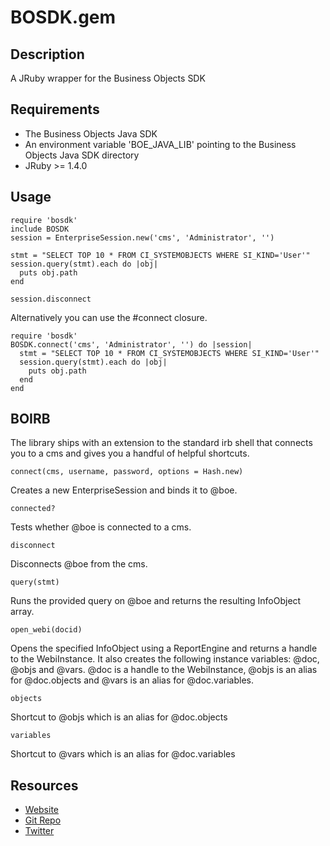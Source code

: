 BOSDK.gem
=========

Description
-----------

A JRuby wrapper for the Business Objects SDK

Requirements
------------

- The Business Objects Java SDK
- An environment variable 'BOE_JAVA_LIB' pointing to the Business Objects Java
  SDK directory
- JRuby >= 1.4.0

Usage
-----

    require 'bosdk'
    include BOSDK
    session = EnterpriseSession.new('cms', 'Administrator', '')
   
    stmt = "SELECT TOP 10 * FROM CI_SYSTEMOBJECTS WHERE SI_KIND='User'"
    session.query(stmt).each do |obj|
      puts obj.path
    end
  
    session.disconnect

Alternatively you can use the #connect closure.

    require 'bosdk'
    BOSDK.connect('cms', 'Administrator', '') do |session|
      stmt = "SELECT TOP 10 * FROM CI_SYSTEMOBJECTS WHERE SI_KIND='User'"
      session.query(stmt).each do |obj|
        puts obj.path
      end
    end

BOIRB
-----

The library ships with an extension to the standard irb shell that connects you
to a cms and gives you a handful of helpful shortcuts.
 
    connect(cms, username, password, options = Hash.new)
Creates a new EnterpriseSession and binds it to @boe.

    connected?
Tests whether @boe is connected to a cms.

    disconnect
Disconnects @boe from the cms.

    query(stmt)
Runs the provided query on @boe and returns the resulting InfoObject array.

    open_webi(docid)
Opens the specified InfoObject using a ReportEngine and returns a handle to the
WebiInstance. It also creates the following instance variables: @doc, @objs and
@vars. @doc is a handle to the WebiInstance, @objs is an alias for @doc.objects
and @vars is an alias for @doc.variables.

    objects
Shortcut to @objs which is an alias for @doc.objects

    variables
Shortcut to @vars which is an alias for @doc.variables

Resources
---------

- [Website](http://semmons99.github.com/bosdk)
- [Git Repo](http://github.com/semmons99/bosdk)
- [Twitter](http://twitter.com/bosdk_gem)
